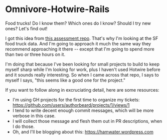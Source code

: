 # Omnivore-Hotwire-Rails
Food trucks! Do I know them? Which ones do I know? Should I try new ones? Let's find out!

I got this idea from [this assessment repo](https://github.com/peck/engineering-assessment). That's why I'm looking at the SF food truck data. And I'm going to approach it much the same way they recommend approaching it there -- except that I'm going to spend more than two or three hours on it.  

I'm doing that because I've been looking for small projects to build to keep myself sharp while I'm looking for work, plus I haven't used Hotwire before and it sounds really interesting. So when I came across that repo, I says to myself I says, "this seems like a good one for the project."  

If you want to follow along in excruciating detail, here are some resources:

  - I'm using GH projects for the first time to organize my tickets: https://github.com/users/authorbeard/projects/1/views/1
  - I tend to write decent enough commit messages, which will be more verbose in this case.
  - I will collect those message and flesh them out in PR descriptions, when I do those.
  - Oh, and I'll be blogging about this: https://hamwater.wordpress.com
